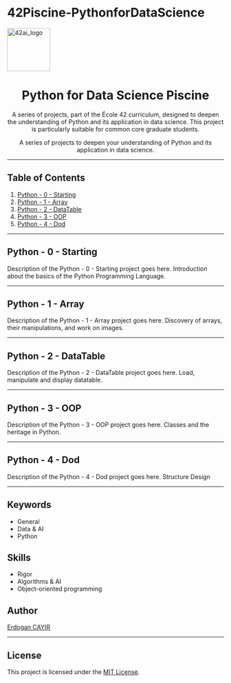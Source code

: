 # 42Piscine-PythonforDataScience
<img src="https://github.com/erdogancayir/42Piscine-PythonforDataScience/assets/94300378/1292311d-834c-43ce-b368-5dd9e3f75a7a" alt="42ai_logo" style="width: 100px; height: 100px;">
<h1 align="center">Python for Data Science Piscine</h1>

<p align="center">
  A series of projects, part of the École 42 curriculum, designed to deepen the understanding of Python and its application in data science. This project is particularly suitable for common core graduate students.
</p>
<p align="center">
  A series of projects to deepen your understanding of Python and its application in data science.
</p>

<hr/>

## Table of Contents

1. [Python - 0 - Starting](#python-0-starting)
2. [Python - 1 - Array](#python-1-array)
3. [Python - 2 - DataTable](#python-2-datatable)
4. [Python - 3 - OOP](#python-3-oop)
5. [Python - 4 - Dod](#python-4-dod)

<hr/>

## Python - 0 - Starting
Description of the Python - 0 - Starting project goes here.
Introduction about the basics of the Python Programming Language. 

<hr/>

## Python - 1 - Array
Description of the Python - 1 - Array project goes here.
 Discovery of arrays, their manipulations, and work on images. 
<hr/>

## Python - 2 - DataTable
Description of the Python - 2 - DataTable project goes here.
Load, manipulate and display datatable. 
<hr/>

## Python - 3 - OOP
Description of the Python - 3 - OOP project goes here.
Classes and the heritage in Python. 
<hr/>

## Python - 4 - Dod
Description of the Python - 4 - Dod project goes here.
Structure Design 
<hr/>

## Keywords

- General
- Data & AI
- Python

## Skills

- Rigor
- Algorithms & AI
- Object-oriented programming

## Author

<a href="https://github.com/erdogancayir">Erdogan CAYIR</a>

<hr/>

## License

This project is licensed under the [MIT License](LICENSE).
